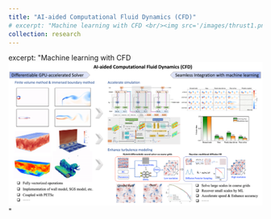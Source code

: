```yaml
---
title: "AI-aided Computational Fluid Dynamics (CFD)"
# excerpt: "Machine learning with CFD <br/><img src='/images/thrust1.png'>"
collection: research
---
```


excerpt: "Machine learning with CFD <br/><img src='/images/thrust1.png'>"

